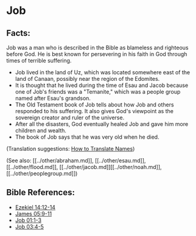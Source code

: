 # Job #

## Facts: ##

Job was a man who is described in the Bible as blameless and righteous before God. He is best known for persevering in his faith in God through times of terrible suffering.

* Job lived in the land of Uz, which was located somewhere east of the land of Canaan, possibly near the region of the Edomites.
* It is thought that he lived during the time of Esau and Jacob because one of Job's friends was a "Temanite," which was a people group named after Esau's grandson.
* The Old Testament book of Job tells about how Job and others responded to his suffering. It also gives God's viewpoint as the sovereign creator and ruler of the universe.
* After all the disasters, God eventually healed Job and gave him more children and wealth.
* The book of Job says that he was very old when he died.

(Translation suggestions: [How to Translate Names](en/ta-vol1/translate/man/translate-names))

(See also: [[../other/abraham.md]], [[../other/esau.md]], [[../other/flood.md]], [[../other/jacob.md]][[../other/noah.md]], [[../other/peoplegroup.md]])

## Bible References: ##

* [Ezekiel 14:12-14](en/tn/ezk/help/14/12)
* [James 05:9-11](en/tn/jas/help/05/09)
* [Job 01:1-3](en/tn/job/help/01/01)
* [Job 03:4-5](en/tn/job/help/03/04)